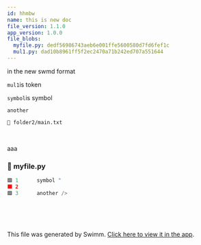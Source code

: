 ```yaml
---
id: hhmbw
name: this is new doc
file_version: 1.1.0
app_version: 1.0.0
file_blobs:
  myfile.py: dedf56986743aeb6e001ffe5600580d7fd6fef1c
  mul1.py: dad10b8961ff5f2ec2470a71b242ed707a551644
---
```


in the new swmd format

`mul1`<swm-token data-swm-token=":mul1.py:4:2:2:`def mul1(a, b):`"/>is token

`symbol`<swm-token data-swm-token=":myfile.py:1:0:0:`symbol &quot;`"/>is symbol

`another`<swm-token data-swm-token=":myfile.py:3:0:0:`another /&gt;`"/>

`📄 folder2/main.txt`

<br/>

aaa
<!-- NOTE-swimm-snippet: the lines below link your snippet to Swimm -->
### 📄 myfile.py
```python
🟩 1      symbol "
🟩 2      
🟩 3      another />
```

<br/>

<br/>

<br/>

This file was generated by Swimm. [Click here to view it in the app](https://swimm-web-app.web.app/repos/Z2l0aHViJTNBJTNBdDElM0ElM0FlcmFuLXN3aW1t/docs/hhmbw).
